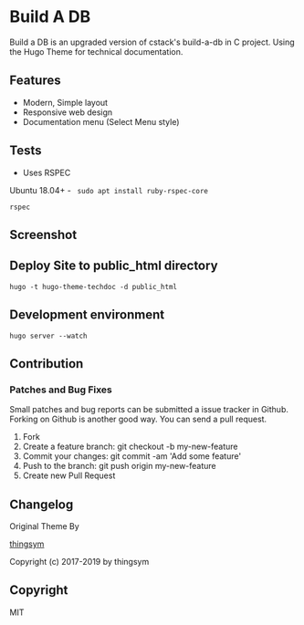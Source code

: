 # Build A DB 

Build a DB is an upgraded version of cstack's build-a-db in C project. Using the Hugo Theme for technical documentation.


## Features

* Modern, Simple layout
* Responsive web design
* Documentation menu (Select Menu style)

## Tests
* Uses RSPEC

Ubuntu 18.04+  - ` sudo apt install ruby-rspec-core` 

`rspec` 



## Screenshot


## Deploy Site to public_html directory

```
hugo -t hugo-theme-techdoc -d public_html
```

## Development environment

```
hugo server --watch
```

## Contribution

### Patches and Bug Fixes

Small patches and bug reports can be submitted a issue tracker in Github. Forking on Github is another good way. You can send a pull request.

1. Fork 
2. Create a feature branch: git checkout -b my-new-feature
3. Commit your changes: git commit -am 'Add some feature'
4. Push to the branch: git push origin my-new-feature
5. Create new Pull Request

## Changelog

Original Theme By

[thingsym](https://github.com/thingsym)

Copyright (c) 2017-2019 by thingsym


## Copyright
MIT 